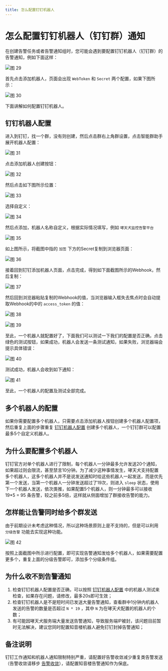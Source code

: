```yaml
---
title: 怎么配置钉钉机器人
---
```


# 怎么配置钉钉机器人（钉钉群）通知

在创建告警任务或者告警通知组时，您可能会遇到要配置钉钉机器人（钉钉群）的告警通知，例如下面这样：

![图 29](../../images/67140110993a91a96859f84fb90a8eb03dbbcd298ca8d74716321a126e47694e.png)  

首先点击添加机器人，页面会出现 `WebToken` 和 `Secret` 两个配置，如果下图所示：

![图 30](../../images/a89708b923c66ac46e7de5e421c2e54cffc06b3436dd050e9bbaeea25fb68a3a.png)  

下面讲解如何配置钉钉机器人。


## 钉钉机器人配置

进入到钉钉，找一个群，没有则创建，然后点击群右上角群设置，点击智能群助手展开机器人配置：

![图 31](../../images/51e5a2786926a1ccf11dc04d5da4f5407e3429c9cc730b4f55ca03c959e3f92b.png)  

点击添加机器人创建按钮：

![图 32](../../images/89d2f12f2938e73ea46289aa60ca515290fc7127d9ad8ff2b76f8b3a5c2b52fc.png)  

然后点击如下图所示位置：

![图 33](../../images/47aab321332d81fc62daf157db596160f7160f4200575504ec0f22ee0a023e86.png)  

选择自定义：

![图 34](../../images/1054d7ca1c784308a83e9095aa51080e763266308c560d7b6579b6e8a50adee3.png)  

然后点添加，机器人名称自定义，根据实际情况填写，例如 `哮天犬监控告警平台`

![图 35](../../images/c19483e1a5129e097e0f2bdd6142e1330a7bff22b8f1b0e185fc1fb087133b4f.png)  

如上图所示，将截图中指的 `加签` 下方的Secret复制到浏览器页面：

![图 36](../../images/8c7cb538de614d0854650e2158726ba96a63fe07fd544568bd373432242dda5c.png)  

接着回到钉钉添加机器人页面，点击完成，得到如下面截图所示的Webhook，然后复制：

![图 37](../../images/ddf74867c5cb8243188c61c0c3d947e94c4b1f76ea53ada21bd3ecb903a35d2a.png)  

然后回到浏览器粘贴复制的Webhook的值，当浏览器输入框失去焦点时会自动提取Webhook的中的 `access_token` 的值：

![图 38](../../images/018b8afb8d0e7a6d688b833ae12f972993dd947e04d662fbc6d371e869d83bcf.png)  

![图 39](../../images/4e020d07ed7ce291f83b90a9002e368ad505b435482e710e18adc5ecf478e8f8.png)  

至此，一个机器人就配置好了，下面我们可以测试一下我们的配置是否正确，点击绿色的测试按钮，如果成功，机器人会发送一条测试通知，如果失败，浏览器端会提示具体错误：

![图 40](../../images/a2960c86ac0a125ac38057127461ed99a76ec9821957ecabe0f9152654b63aef.png)  

测试成功，机器人会收到如下通知：

![图 41](../../images/ee06db6b3f8ad72a05e4ec48d32c3a42b01c5ba33bf0a94fe2d1b260081f2e32.png)  

至此，一个机器人的配置及测试全部完成。


## 多个机器人的配置

如果你需要配置多个机器人，只需要点击添加机器人按钮创建多个机器人配置项，然后重复上面的步骤重复 [钉钉机器人配置](#钉钉机器人配置) 创建多个机器人，一个钉钉群可以配置最多5个自定义机器人。


## 为什么要配置多个机器人

钉钉官方对单个机器人进行了限制，每个机器人一分钟最多允许发送20个通知，如果超过则会限流，甚至禁言10分钟。为了减少这种事情发生，哮天犬支持配置多个机器人，这多个机器人并不是说发送通知时给这些机器人一起发送，而是优先第一个发送，当第一个机器人一分钟发送超过了19次，则进入 `sleep` 状态，使用下一个机器人发送，依次类推，如果配置5个机器人，则一分钟最多可以接收 19*5 = 95 条告警，较之前多5倍，这样就从侧面增加了群接收告警的能力。


## 怎样能让告警同时给多个群发送

由于前期设计未考虑这种情况，所以这种场景原则上是不支持的，但是可以利用 `分级告警` 功能去实现这种功能。

![图 42](../../images/3c70ed4c73d2debdc912a957ebd8cd0192c43809e061b3f65c1423ab1e032f5c.png)  

按照上面截图中所示进行配置，即可实现告警通知发给多个机器人，如果需要配置更多个，重复上面的分级告警即可，添加多个分级条件组。


## 为什么收不到告警通知

1. 检查钉钉机器人配置是否正确，可以按照 [钉钉机器人配置](#钉钉机器人配置) 中的机器人测试来检查，如果存在问题，请修改，最多20s即可生效；
2. 检查钉钉机器人是不是短时间已发送大量告警通知，查看群中1分钟内机器人发送的告警的数量是否超过 `N * 19` ，其中 `N` 为在哮天犬配置的机器人的个数；
3. 有可能因哮天犬服务端大量发送告警通知，导致服务端IP被封，该问题目前暂时无法解决，建议您同时配置知音楼机器人避免钉钉封掉告警通知；


## 备注说明

钉钉工作通知和机器人通知限制特别严重，请配置好告警收敛减少重复类告警发送（告警收敛请移步 [告警收敛](../advance-function/compress.md)），请配置知音楼告警通知作为保底。
